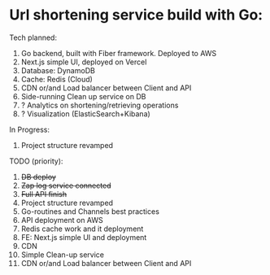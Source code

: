 # Url shortening service build with Go:

Tech planned:

1. Go backend, built with Fiber framework. Deployed to AWS
2. Next.js simple UI, deployed on Vercel
3. Database: DynamoDB
4. Cache: Redis (Cloud)
5. CDN or/and Load balancer between Client and API
6. Side-running Clean up service on DB
7. ? Analytics on shortening/retrieving operations
8. ? Visualization (ElasticSearch+Kibana)

In Progress:

1. Project structure revamped

TODO (priority):

1. ~~DB deploy~~
2. ~~Zap log service connected~~
3. ~~Full API finish~~
4. Project structure revamped
5. Go-routines and Channels best practices
6. API deployment on AWS
7. Redis cache work and it deployment
8. FE: Next.js simple UI and deployment
9. CDN
10. Simple Clean-up service
11. CDN or/and Load balancer between Client and API
